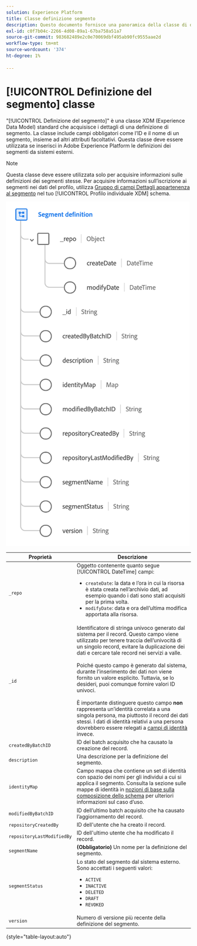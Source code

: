 ```yaml
---
solution: Experience Platform
title: Classe definizione segmento
description: Questo documento fornisce una panoramica della classe di definizione dei segmenti in Experience Data Model (XDM).
exl-id: c0f7b04c-2266-4d08-89a1-67ba758a51a7
source-git-commit: 983682489e2c0e70069dbf495ab90fc9555aae2d
workflow-type: tm+mt
source-wordcount: '374'
ht-degree: 1%

---
```


# [!UICONTROL Definizione del segmento] classe

&quot;[!UICONTROL Definizione del segmento]&quot; è una classe XDM (Experience Data Model) standard che acquisisce i dettagli di una definizione di segmento. La classe include campi obbligatori come l’ID e il nome di un segmento, insieme ad altri attributi facoltativi. Questa classe deve essere utilizzata se inserisci in Adobe Experience Platform le definizioni dei segmenti da sistemi esterni.

>[!NOTE]
>
>Questa classe deve essere utilizzata solo per acquisire informazioni sulle definizioni dei segmenti stesse. Per acquisire informazioni sull’iscrizione ai segmenti nei dati del profilo, utilizza [Gruppo di campi Dettagli appartenenza al segmento](../field-groups/profile/segmentation.md) nel tuo [!UICONTROL Profilo individuale XDM] schema.

![](../images/classes/segment-definition.png)

| Proprietà | Descrizione |
| --- | --- |
| `_repo` | Oggetto contenente quanto segue [!UICONTROL DateTime] campi: <ul><li>`createDate`: la data e l’ora in cui la risorsa è stata creata nell’archivio dati, ad esempio quando i dati sono stati acquisiti per la prima volta.</li><li>`modifyDate`: data e ora dell’ultima modifica apportata alla risorsa.</li></ul> |
| `_id` | Identificatore di stringa univoco generato dal sistema per il record. Questo campo viene utilizzato per tenere traccia dell’univocità di un singolo record, evitare la duplicazione dei dati e cercare tale record nei servizi a valle.<br><br>Poiché questo campo è generato dal sistema, durante l’inserimento dei dati non viene fornito un valore esplicito. Tuttavia, se lo desideri, puoi comunque fornire valori ID univoci.<br><br>È importante distinguere questo campo **non** rappresenta un’identità correlata a una singola persona, ma piuttosto il record dei dati stessi. I dati di identità relativi a una persona dovrebbero essere relegati a [campi di identità](../schema/composition.md#identity) invece. |
| `createdByBatchID` | ID del batch acquisito che ha causato la creazione del record. |
| `description` | Una descrizione per la definizione del segmento. |
| `identityMap` | Campo mappa che contiene un set di identità con spazio dei nomi per gli individui a cui si applica il segmento. Consulta la sezione sulle mappe di identità in [nozioni di base sulla composizione dello schema](../schema/composition.md#identityMap) per ulteriori informazioni sul caso d’uso. |
| `modifiedByBatchID` | ID dell’ultimo batch acquisito che ha causato l’aggiornamento del record. |
| `repositoryCreatedBy` | ID dell&#39;utente che ha creato il record. |
| `repositoryLastModifiedBy` | ID dell&#39;ultimo utente che ha modificato il record. |
| `segmentName` | **(Obbligatorio)** Un nome per la definizione del segmento. |
| `segmentStatus` | Lo stato del segmento dal sistema esterno. Sono accettati i seguenti valori: <ul><li>`ACTIVE`</li><li>`INACTIVE`</li><li>`DELETED`</li><li>`DRAFT`</li><li>`REVOKED`</li></ul> |
| `version` | Numero di versione più recente della definizione del segmento. |

{style="table-layout:auto"}
